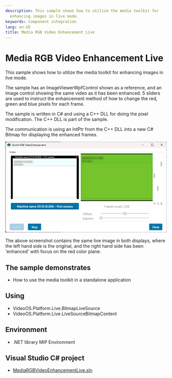 ```yaml
---
description: This sample shows how to utilize the media toolkit for
  enhancing images in live mode.
keywords: Component integration
lang: en-US
title: Media RGB Video Enhancement Live
---
```


# Media RGB Video Enhancement Live

This sample shows how to utilize the media toolkit for enhancing images
in live mode.

The sample has an ImageViewerWpfControl shown as a reference, and an
Image control showing the same video as it has been enhanced. 5 sliders are
used to instruct the enhancement method of how to change the red, green
and blue pixels for each frame.

The sample is written in C\# and using a C++ DLL for doing the pixel
modification. The C++ DLL is part of the sample.

The communication is using an IntPtr from the C++ DLL into a new C\#
Bitmap for displaying the enhanced frames.

![](MediaRGBEnhancementLive1.png)

The above screenshot contains the same live image in both displays,
where the left hand side is the original, and the right hand side has
been 'enhanced' with focus on the red color plane.

## The sample demonstrates

- How to use the media toolkit in a standalone application

## Using

- VideoOS.Platform.Live.BitmapLiveSource
- VideoOS.Platform.Live.LiveSourceBitmapContent

## Environment

- .NET library MIP Environment

## Visual Studio C\# project

- [MediaRGBVideoEnhancementLive.sln](javascript:clone('https://github.com/milestonesys/mipsdk-samples-component','src/ComponentSamples.sln');)
